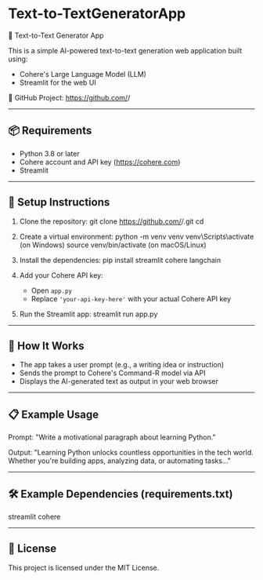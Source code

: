 # Text-to-TextGeneratorApp


📝 Text-to-Text Generator App


This is a simple AI-powered text-to-text generation web application built using:
- Cohere's Large Language Model (LLM)
- Streamlit for the web UI

🔗 GitHub Project: https://github.com/<your-username>/<your-repo-name>

----------------------------------
📦 Requirements
----------------------------------
- Python 3.8 or later
- Cohere account and API key (https://cohere.com)
- Streamlit

----------------------------------
🚀 Setup Instructions
----------------------------------

1. Clone the repository:
   git clone https://github.com/<your-username>/<your-repo-name>.git
   cd <your-repo-name>

2. Create a virtual environment:
   python -m venv venv
   venv\Scripts\activate       (on Windows)
   source venv/bin/activate   (on macOS/Linux)

3. Install the dependencies:
   pip install streamlit cohere langchain


4. Add your Cohere API key:
   - Open `app.py`
   - Replace `'your-api-key-here'` with your actual Cohere API key

5. Run the Streamlit app:
   streamlit run app.py

----------------------------------
🧠 How It Works
----------------------------------
- The app takes a user prompt (e.g., a writing idea or instruction)
- Sends the prompt to Cohere's Command-R model via API
- Displays the AI-generated text as output in your web browser

----------------------------------
📋 Example Usage
----------------------------------
Prompt: "Write a motivational paragraph about learning Python."

Output: "Learning Python unlocks countless opportunities in the tech world. Whether you're building apps, analyzing data, or automating tasks..."

----------------------------------
🛠 Example Dependencies (requirements.txt)
----------------------------------
streamlit
cohere

----------------------------------
📄 License
----------------------------------
This project is licensed under the MIT License.
